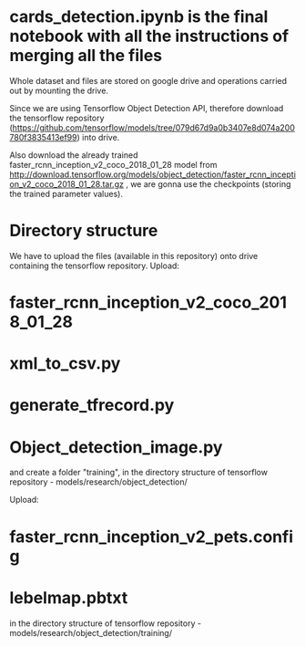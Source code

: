 # cards_detection.ipynb is the final notebook with all the instructions of merging all the files

Whole dataset and files are stored on google drive and operations carried out by mounting the drive.

Since we are using Tensorflow Object Detection API, therefore download the tensorflow repository (https://github.com/tensorflow/models/tree/079d67d9a0b3407e8d074a200780f3835413ef99) into drive.

Also download the already trained faster_rcnn_inception_v2_coco_2018_01_28 model from http://download.tensorflow.org/models/object_detection/faster_rcnn_inception_v2_coco_2018_01_28.tar.gz ,
we are gonna use the checkpoints (storing the trained parameter values).

# Directory structure

We have to upload the files (available in this repository) onto drive containing the tensorflow repository.
Upload:
# faster_rcnn_inception_v2_coco_2018_01_28
# xml_to_csv.py
# generate_tfrecord.py
# Object_detection_image.py
and create a folder "training",
in the directory structure of tensorflow repository - models/research/object_detection/

Upload:
# faster_rcnn_inception_v2_pets.config
# lebelmap.pbtxt
in the directory structure of tensorflow repository - models/research/object_detection/training/

